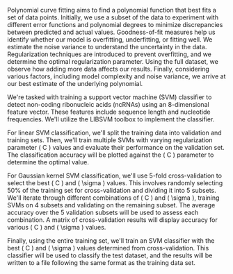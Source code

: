 Polynomial curve fitting aims to find a polynomial function that best fits a set of data points.
Initially, we use a subset of the data to experiment with different error functions and polynomial degrees to minimize discrepancies between predicted and actual values. 
Goodness-of-fit measures help us identify whether our model is overfitting, underfitting, or fitting well. 
We estimate the noise variance to understand the uncertainty in the data. Regularization techniques are introduced to prevent overfitting, and we determine the optimal regularization parameter. 
Using the full dataset, we observe how adding more data affects our results. 
Finally, considering various factors, including model complexity and noise variance, we arrive at our best estimate of the underlying polynomial.

We're tasked with training a support vector machine (SVM) classifier to detect non-coding ribonucleic acids (ncRNAs) using an 8-dimensional feature vector. These features include sequence length and nucleotide frequencies. We'll utilize the LIBSVM toolbox to implement the classifier.

For linear SVM classification, we'll split the training data into validation and training sets. Then, we'll train multiple SVMs with varying regularization parameter \( C \) values and evaluate their performance on the validation set. The classification accuracy will be plotted against the \( C \) parameter to determine the optimal value.

For Gaussian kernel SVM classification, we'll use 5-fold cross-validation to select the best \( C \) and \( \sigma \) values. This involves randomly selecting 50% of the training set for cross-validation and dividing it into 5 subsets. We'll iterate through different combinations of \( C \) and \( \sigma \), training SVMs on 4 subsets and validating on the remaining subset. The average accuracy over the 5 validation subsets will be used to assess each combination. A matrix of cross-validation results will display accuracy for various \( C \) and \( \sigma \) values.

Finally, using the entire training set, we'll train an SVM classifier with the best \( C \) and \( \sigma \) values determined from cross-validation. This classifier will be used to classify the test dataset, and the results will be written to a file following the same format as the training data set.
